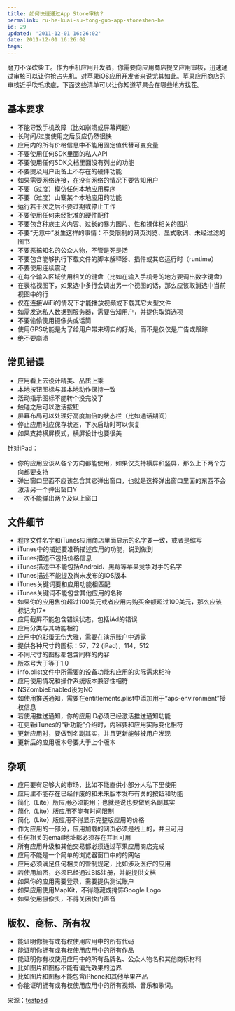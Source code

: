 ```yaml
---
title: 如何快速通过App Store审核？
permalink: ru-he-kuai-su-tong-guo-app-storeshen-he
id: 29
updated: '2011-12-01 16:26:02'
date: 2011-12-01 16:26:02
tags:
---
```


<p>磨刀不误砍柴工。作为手机应用开发者，你需要向应用商店提交应用审核，迅速通过审核可以让你抢占先机。对苹果iOS应用开发者来说尤其如此。苹果应用商店的审核近乎吹毛求疵，下面这些清单可以让你知道苹果会在哪些地方找茬。</p>
<h2>基本要求</h2>
<div>
<div>
<ul>
<li>不能导致手机故障（比如崩溃或屏幕问题）</li>
<li>长时间/过度使用之后反应仍然很快</li>
<li>应用内的所有价格信息中不能用固定值代替可变变量</li>
<li>不要使用任何SDK里面的私人API</li>
<li>不要使用任何SDK文档里面没有列出的功能</li>
<li>不要提及用户设备上不存在的硬件功能</li>
<li>如果需要网络连接，在没有网络的情况下要告知用户</li>
<li>不要（过度）模仿任何本地应用程序</li>
<li>不要（过度）山寨某个本地应用的功能</li>
<li>运行若干次之后不要过期或停止工作</li>
<li>不要使用任何未经批准的硬件配件</li>
<li>不要包含种族主义内容、过长的暴力图片、性和裸体相关的图片</li>
<li>不要“无意中”发生这样的事情：不受限制的网页浏览、显式歌词、未经过滤的图书</li>
<li>不要恶搞知名的公众人物，不管是死是活</li>
<li>不要包含能够执行下载文件的脚本解释器、插件或其它运行时（runtime）</li>
<li>不要使用连续震动</li>
<li>在每个输入区域使用相关的键盘（比如在输入手机号的地方要调出数字键盘）</li>
<li>在表格视图下，如果选中多行会调出另一个视图的话，那么应该取消选中当前视图中的行</li>
<li>仅在连接WiFi的情况下才能播放视频或下载其它大型文件</li>
<li>如需发送私人数据到服务器，需要告知用户，并提供取消选项</li>
<li>不要偷偷使用摄像头或话筒</li>
<li>使用GPS功能是为了给用户带来切实的好处，而不是仅仅是广告或跟踪</li>
<li>绝不要崩溃</li>
</ul>
</div>
</div>
<div>
<h2>常见错误</h2>
<div>
<ul>
<li>应用看上去设计精美、品质上乘</li>
<li>本地按钮图标与其本地动作保持一致</li>
<li>活动指示图标不能转个没完没了</li>
<li>触碰之后可以激活按钮</li>
<li>屏幕布局可以处理好高度加倍的状态栏（比如通话期间）</li>
<li>停止应用时应保存状态，下次启动时可以恢复</li>
<li>如果支持横屏模式，横屏设计也要很美</li>
</ul>
</div>
</div>
<div>
<div>针对iPad：</div>
<div>
<ul>
<li>你的应用应该从各个方向都能使用，如果仅支持横屏和竖屏，那么上下两个方向都要支持</li>
<li>弹出窗口里面不应该包含其它弹出窗口，也就是选择弹出窗口里面的东西不会激活另一个弹出窗口Y</li>
<li>一次不能弹出两个及以上窗口</li>
</ul>
</div>
</div>
<h2>文件细节</h2>
<div>
<ul>
<li>程序文件名字和iTunes应用商店里面显示的名字要一致，或者是缩写</li>
<li>iTunes中的描述要准确描述应用的功能，说到做到</li>
<li>iTunes描述不包括价格信息</li>
<li>iTunes描述中不能包括Android、黑莓等苹果竞争对手的名字</li>
<li>iTunes描述不能提及尚未发布的iOS版本</li>
<li>iTunes关键词要和应用功能相匹配</li>
<li>iTunes关键词不能包含其他应用的名称</li>
<li>如果你的应用售价超过100美元或者应用内购买金额超过100美元，那么应该标记为17+</li>
<li>应用截屏不能包含错误状态，包括iAd的错误</li>
<li>应用分类与其功能相符</li>
<li>应用中的彩蛋无伤大雅，需要在演示账户中透露</li>
<li>提供各种尺寸的图标：57，72 (iPad)，114，512</li>
<li>不同尺寸的图标都包含同样的内容</li>
<li>版本号大于等于1.0</li>
<li>info.plist文件中所需要的设备功能和应用的实际需求相符</li>
<li>应用使用情况和操作系统版本兼容性相符</li>
<li>NSZombieEnabled设为NO</li>
<li>如使用推送通知，需要在entitlements.plist中添加用于“aps-environment”授权信息</li>
<li>若使用推送通知，你的应用ID必须已经激活推送通知功能</li>
<li>在更新iTunes的“新功能”介绍时，内容要和应用实际变化相符</li>
<li>更新应用时，要做到名副其实，并且更新能够被用户发现</li>
<li>更新后的应用版本号要大于上个版本</li>
</ul>
</div>
<div>
<h2>杂项</h2>
<div>
<ul>
<li>应用要有足够大的市场，比如不能直供小部分人私下里使用</li>
<li>应用里不能存在已经作废的和未来版本发布有关的按钮和功能</li>
<li>简化（Lite）版应用必须能用；也就是说也要做到名副其实</li>
<li>简化（Lite）版应用不能有时间限制</li>
<li>简化（Lite）版应用不得显示完整版应用的价格</li>
<li>作为应用的一部分，应用加载的网页必须是线上的，并且可用</li>
<li>任何相关的email地址都必须存在并且可用</li>
<li>所有应用升级和其他交易都必须通过苹果应用商店完成</li>
<li>应用不能是一个简单的浏览器窗口中的的网站</li>
<li>应用必须满足任何相关的管制规定，比如涉及医疗的应用</li>
<li>若使用加密，必须已经通过BIS注册，并能提供文档</li>
<li>如果你的应用需要登录，需要提供测试账户</li>
<li>如果应用使用MapKit，不得隐藏或掩饰Google Logo</li>
<li>如果使用摄像头，不得关闭快门声音</li>
</ul>
</div>
</div>
<div>
<h2>版权、商标、所有权</h2>
<div>
<ul>
<li>能证明你拥有或有权使用应用中的所有代码</li>
<li>能证明你拥有或有权使用应用中的所有作品</li>
<li>能证明你有权使用应用中的所有品牌名、公众人物名和其他商标材料</li>
<li>比如图片和图标不能有偏光效果的边界</li>
<li>比如图片和图标不能包含iPhone和其他苹果产品</li>
<li>你能证明拥有或有权使用应用中的所有视频、音乐和歌词。</li>
</ul>
<div>来源：<a href="https://ontestpad.com/library/201/ios-app-store-submission-checklist" rel="external nofollow" target="_blank">testpad</a></div>
</div>
</div>
